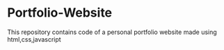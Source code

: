 # Portfolio-Website
This repository contains code of a personal portfolio website made using html,css,javascript

